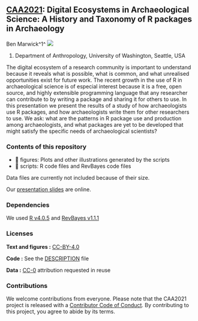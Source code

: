 
## [CAA2021](https://2021.caaconference.org/):  Digital Ecosystems in Archaeological Science: A History and Taxonomy of R packages in Archaeology

Ben Marwick^1^ [![](https://orcid.org/sites/default/files/images/orcid_16x16.png)](https://orcid.org/0000-0001-7879-4531 )   

1. Department of Anthropology, University of Washington, Seattle, USA    

The digital ecosystem of a research community is important to understand because it reveals what is possible, what is common, and what unrealised opportunities exist for future work. The recent growth in the use of R in archaeological science is of especial interest because it is a free, open source, and highly extensible programming language that any researcher can contribute to by writing a package and sharing it for others to use. In this presentation we present the results of a study of how archaeologists use R packages, and how archaeologists write them for other researchers to use. We ask: what are the patterns in R package use and production among archaeologists, and what packages are yet to be developed that might satisfy the specific needs of archaeological scientists? 

### Contents of this repository

- 📁 figures: Plots and other illustrations generated by the scripts
- 📁 scripts: R code files and RevBayes code files

Data files are currently not included because of their size.

Our [presentation slides](https://docs.google.com/presentation/d/14-ApXe6U3voOdnydGTesZdgevESNHci5rd6kiHHpmZM/edit#slide=id.p) are online.

### Dependencies

We used [R v4.0.5](https://cran.r-project.org/) and [RevBayes v1.1.1 ](https://revbayes.github.io/)

### Licenses

**Text and figures :**
[CC-BY-4.0](http://creativecommons.org/licenses/by/4.0/)

**Code :** See the [DESCRIPTION](DESCRIPTION) file

**Data :** [CC-0](http://creativecommons.org/publicdomain/zero/1.0/) attribution requested in reuse

### Contributions

We welcome contributions from everyone. Please note that the CAA2021 project is released with a [Contributor Code of Conduct](https://contributor-covenant.org/version/2/0/CODE_OF_CONDUCT.html). By contributing to this project, you agree to abide by its terms.





